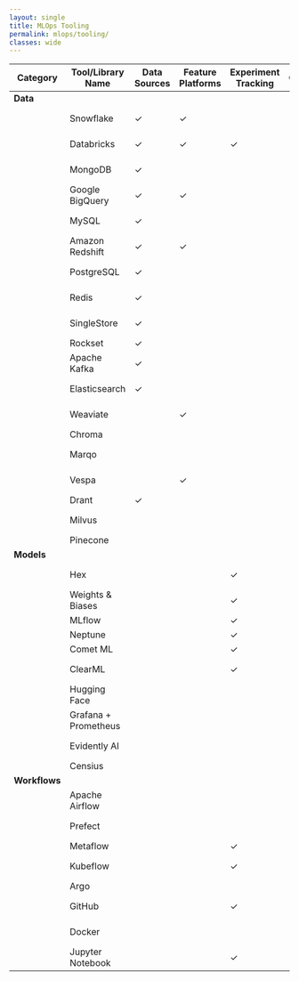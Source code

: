 ```yaml
---
layout: single
title: MLOps Tooling
permalink: mlops/tooling/
classes: wide
---
```

| Category          | Tool/Library Name   | Data Sources | Feature Platforms | Experiment Tracking | Orchestration | Model Registry | Model Deployment | Vector DB | Model Monitoring | Industry Standard | Pricing | Compliance |
|-------------------|---------------------|--------------|-------------------|---------------------|---------------|----------------|------------------|-----------|------------------|-------------------|---------|------------|
| **Data**          |                     |              |                   |                     |               |                |                  |           |                  |                   |         |            |
|                   | Snowflake           |      ✓       |        ✓         |                     |               |                |                  |           |                  | Yes               | Premium | GDPR, HIPAA |
|                   | Databricks          |      ✓       |        ✓         |         ✓           |       ✓       |                |        ✓         |           |                  | Yes               | Premium | GDPR, HIPAA |
|                   | MongoDB             |      ✓       |                   |                     |               |                |                  |           |                  | Yes               | Free, Premium | GDPR      |
|                   | Google BigQuery     |      ✓       |        ✓         |                     |               |                |                  |           |                  | Yes               | Premium | GDPR, HIPAA |
|                   | MySQL               |      ✓       |                   |                     |               |                |                  |           |                  | Yes               | Free, Premium | GDPR      |
|                   | Amazon Redshift     |      ✓       |        ✓         |                     |               |                |                  |           |                  | Yes               | Premium | GDPR, HIPAA |
|                   | PostgreSQL          |      ✓       |                   |                     |               |                |                  |           |                  | Yes               | Free, Premium | GDPR      |
|                   | Redis               |      ✓       |                   |                     |               |                |                  |           |                  | Yes               | Free, Premium | GDPR      |
|                   | SingleStore         |      ✓       |                   |                     |               |                |                  |           |                  | Yes               | Premium | GDPR, HIPAA |
|                   | Rockset             |      ✓       |                   |                     |               |                |                  |           |                  | No                | Premium | GDPR        |
|                   | Apache Kafka        |      ✓       |                   |                     |               |                |                  |           |                  | Yes               | Free, Premium | GDPR      |
|                   | Elasticsearch       |      ✓       |                   |                     |               |                |                  |           |                  | Yes               | Free, Premium | GDPR      |
|                   | Weaviate            |              |        ✓         |                     |               |                |                  |     ✓     |                  | No                | Free, Premium | GDPR      |
|                   | Chroma              |              |                   |                     |               |                |                  |     ✓     |                  | No                | Premium | GDPR        |
|                   | Marqo               |              |                   |                     |               |                |                  |     ✓     |                  | No                | Free, Premium | GDPR      |
|                   | Vespa               |              |        ✓         |                     |               |                |        ✓         |     ✓     |                  | No                | Free, Premium | GDPR      |
|                   | Drant               |      ✓       |                   |                     |               |                |                  |     ✓     |                  | No                | Free    | GDPR        |
|                   | Milvus              |              |                   |                     |               |                |                  |     ✓     |                  | No                | Free, Premium | GDPR      |
|                   | Pinecone            |              |                   |                     |               |                |                  |     ✓     |                  | No                | Premium | GDPR        |
| **Models**        |                     |              |                   |                     |               |                |                  |           |                  |                   |         |            |
|                   | Hex                 |              |                   |         ✓           |               |                |                  |           |                  | No                | Free, Premium | GDPR      |
|                   | Weights & Biases    |              |                   |         ✓           |               |        ✓       |                  |           |        ✓         | Yes               | Premium | GDPR        |
|                   | MLflow              |              |                   |         ✓           |               |        ✓       |                  |           |                  | Yes               | Free    | GDPR        |
|                   | Neptune             |              |                   |         ✓           |               |        ✓       |                  |           |        ✓         | Yes               | Premium | GDPR        |
|                   | Comet ML            |              |                   |         ✓           |               |                |                  |           |        ✓         | Yes               | Premium | GDPR        |
|                   | ClearML             |              |                   |         ✓           |       ✓       |        ✓       |        ✓         |           |        ✓         | Yes               | Free, Premium | GDPR      |
|                   | Hugging Face        |              |                   |                     |               |        ✓       |        ✓         |           |                  | Yes               | Free, Premium | GDPR      |
|                   | Grafana + Prometheus|              |                   |                     |               |                |                  |           |        ✓         | Yes               | Free, Premium | GDPR      |
|                   | Evidently AI        |              |                   |                     |               |                |                  |           |        ✓         | No                | Free, Premium | GDPR      |
|                   | Censius             |              |                   |                     |               |                |                  |           |        ✓         | No                | Premium | GDPR        |
| **Workflows**     |                     |              |                   |                     |               |                |                  |           |                  |                   |         |            |
|                   | Apache Airflow      |              |                   |                     |       ✓       |                |                  |           |                  | Yes               | Free, Premium | GDPR      |
|                   | Prefect             |              |                   |                     |       ✓       |                |                  |           |                  | No                | Free, Premium | GDPR      |
|                   | Metaflow            |              |                   |         ✓           |       ✓       |                |                  |           |                  | Yes                | Free    | GDPR        |
|                   | Kubeflow            |              |                   |         ✓           |       ✓       |                |        ✓         |           |                  | Yes               | Free, Premium | GDPR      |
|                   | Argo                |              |                   |                     |       ✓       |                |                  |           |                  | No                | Free    | GDPR        |
|                   | GitHub              |              |                   |         ✓           |               |                |                  |           |                  | Yes               | Free, Premium | GDPR      |
|                   | Docker              |              |                   |                     |               |                |        ✓         |           |                  | Yes               | Free, Premium | GDPR, HIPAA |
|                   | Jupyter Notebook    |              |                   |         ✓           |               |                |                  |           |                  | Yes               | Free    | GDPR        |
